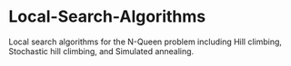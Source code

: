 # Local-Search-Algorithms
Local search algorithms for the N-Queen problem including Hill climbing, Stochastic hill climbing, and Simulated annealing.
